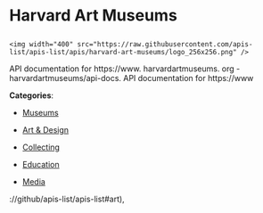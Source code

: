 # Harvard Art Museums<p align="center">
    <img width="400" src="https://raw.githubusercontent.com/apis-list/apis-list/apis/harvard-art-museums/logo_256x256.png" />
</p>

API documentation for https://www. harvardartmuseums. org - harvardartmuseums/api-docs. API documentation for https://www

**Categories**:

- [Museums](https://github/apis-list/apis-list#museums)

- [Art & Design](https://github/apis-list/apis-list#art-and-design)

- [Collecting](https://github/apis-list/apis-list#collecting)

- [Education](https://github/apis-list/apis-list#education)

- [Media](https://github/apis-list/apis-list#media)





://github/apis-list/apis-list#art),


